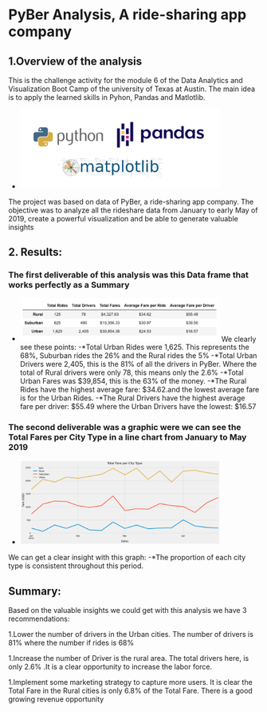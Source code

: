 # PyBer Analysis, A ride-sharing app company


## 1.Overview of the analysis

This is the challenge activity for the module 6 of the Data Analytics and Visualization Boot Camp of the university of Texas at Austin.
The main idea is to apply the learned skills in Pyhon, Pandas and Matlotlib.
- <img src = "Resources/python_pandas_matplotlib.png" width= "400" >
The project  was based on data of  PyBer, a ride-sharing app company. 
The objective was  to analyze all the rideshare data from January to early May of 2019, create a powerful visualization and be able to generate valuable insights


## 2. Results:

### The first deliverable of this analysis was this Data frame that works perfectly as a Summary
- <img src = "Resources/summary.png" width= "400" >
  We clearly see these points:
  -*Total Urban Rides were 1,625. This represents the 68%, Suburban rides the 26% and the Rural rides  the 5%
  -*Total Urban Drivers  were 2,405, this is the 81% of all the drivers in PyBer. Where the  total of Rural drivers were only 78, this means only the 2.6%
  -*Total Urban Fares was $39,854,  this is the 63% of the money.
  -*The Rural Rides have the highest average fare: $34.62.and the lowest average  fare is for the Urban Rides.
  -*The Rural Drivers have the highest average fare per driver: $55.49 where the Urban Drivers have the lowest: $16.57
 ### The second deliverable was a graphic were we can see the Total Fares per City Type in a line chart from January to May 2019
  - <img src = "Resources/graph.png" width= "400" >
   We can get a clear insight with this graph:
  -*The proportion of each city type is consistent throughout this period.


## Summary: 
Based on the valuable insights we could get with this analysis we have 3 recommendations:

1.Lower the number of drivers in the Urban cities. The number of drivers is 81% where the number if rides is 68%

1.Increase the number of Driver is the rural area. The total drivers here, is only  2.6% .It is a clear opportunity to increase the labor force.

1.Implement some marketing strategy to capture more users. It is clear the Total Fare in the Rural cities is  only 6.8% of the Total  Fare. There is a good growing revenue opportunity
